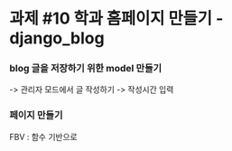 # 과제 #10 학과 홈페이지 만들기 - django_blog

### blog 글을 저장하기 위한 model 만들기
-> 관리자 모드에서 글 작성하기
-> 작성시간 입력

### 페이지 만들기
FBV : 함수 기반으로 
